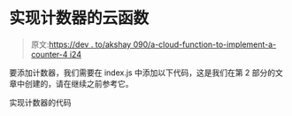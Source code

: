 # 实现计数器的云函数

> 原文:[https://dev . to/akshay 090/a-cloud-function-to-implement-a-counter-4 i24](https://dev.to/akshay090/a-cloud-function-to-implement-a-counter-4i24)

要添加计数器，我们需要在 index.js 中添加以下代码，这是我们在第 2 部分的文章中创建的，请在继续之前参考它。

实现计数器的代码